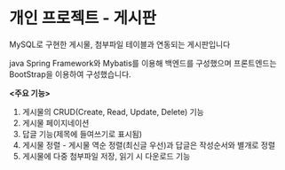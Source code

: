 <h1>개인 프로젝트 - 게시판</h1>

MySQL로 구현한 게시물, 첨부파일 테이블과 연동되는 게시판입니다

java Spring Framework와 Mybatis를 이용해 백엔드를 구성했으며 프론트엔드는 BootStrap을 이용하여 구성했습니다.

<b><주요 기능></b>

1. 게시물의 CRUD(Create, Read, Update, Delete) 기능
2. 게시물 페이지네이션
3. 답글 기능(제목에 들여쓰기로 표시됨)
4. 게시물 정렬 - 게시물 역순 정렬(최신글 우선)과 답글은 작성순서와 별개로 정렬
5. 게시물에 다중 첨부파일 저장, 읽기 시 다운로드 기능
